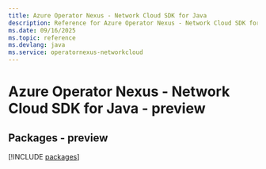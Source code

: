 ```yaml
---
title: Azure Operator Nexus - Network Cloud SDK for Java
description: Reference for Azure Operator Nexus - Network Cloud SDK for Java
ms.date: 09/16/2025
ms.topic: reference
ms.devlang: java
ms.service: operatornexus-networkcloud
---
```

# Azure Operator Nexus - Network Cloud SDK for Java - preview
## Packages - preview
[!INCLUDE [packages](operator-nexus---network-cloud-index.md)]